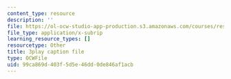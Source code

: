 ```yaml
---
content_type: resource
description: ''
file: https://ol-ocw-studio-app-production.s3.amazonaws.com/courses/res-9-003-brains-minds-and-machines-summer-course-summer-2015/99ca869d403f5d5e46dd0de846af1acb_GXuI9fKDxso.srt
file_type: application/x-subrip
learning_resource_types: []
resourcetype: Other
title: 3play caption file
type: OCWFile
uid: 99ca869d-403f-5d5e-46dd-0de846af1acb
---
```

